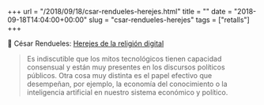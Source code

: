 +++
url = "/2018/09/18/csar-rendueles-herejes.html"
title = ""
date = "2018-09-18T14:04:00+00:00"
slug = "csar-rendueles-herejes"
tags = ["retalls"]
+++

📎 César Rendueles: [Herejes de la religión digital](https://elpais.com/cultura/2018/09/13/babelia/1536828693_419316.html)
  
> Es indiscutible que los mitos tecnológicos tienen capacidad consensual y están muy presentes en los discursos políticos públicos. Otra cosa muy distinta es el papel efectivo que desempeñan, por ejemplo, la economía del conocimiento o la inteligencia artificial en nuestro sistema económico y político.
